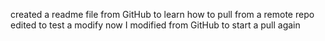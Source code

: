created a readme file from GitHub to learn how to pull from a remote repo
edited to test a modify
now I modified from GitHub to start a pull again
